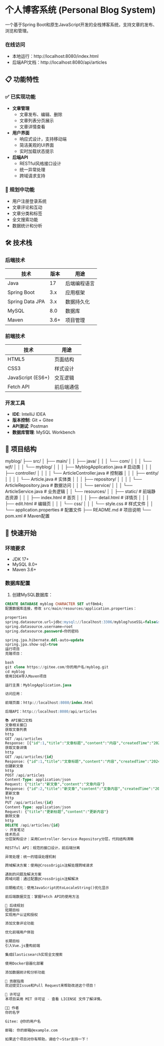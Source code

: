 # 个人博客系统 (Personal Blog System)

一个基于Spring Boot和原生JavaScript开发的全栈博客系统，支持文章的发布、浏览和管理。

### 在线访问
- 本地运行：http://localhost:8080/index.html
- 后端API文档：http://localhost:8080/api/articles

## 📋 功能特性

### ✅ 已实现功能
- **文章管理**
  - 文章发布、编辑、删除
  - 文章列表分页展示
  - 文章详情查看
- **用户界面** 
  - 响应式设计，支持移动端
  - 简洁美观的UI界面
  - 实时加载状态提示
- **后端API**
  - RESTful风格接口设计
  - 统一异常处理
  - 跨域请求支持

### 🔄 规划中功能
- 用户注册登录系统
- 文章评论和互动
- 文章分类和标签
- 全文搜索功能
- 数据统计和分析

## 🛠 技术栈

### 后端技术
| 技术 | 版本 | 用途 |
|------|------|------|
| Java | 17 | 后端编程语言 |
| Spring Boot | 3.x | 应用框架 |
| Spring Data JPA | 3.x | 数据持久化 |
| MySQL | 8.0 | 数据库 |
| Maven | 3.6+ | 项目管理 |

### 前端技术
| 技术 | 用途 |
|------|------|
| HTML5 | 页面结构 |
| CSS3 | 样式设计 |
| JavaScript (ES6+) | 交互逻辑 |
| Fetch API | 前后端通信 |

### 开发工具
- **IDE**: IntelliJ IDEA
- **版本控制**: Git + Gitee
- **API测试**: Postman
- **数据库管理**: MySQL Workbench

## 📁 项目结构
myblog/
├── src/
│ ├── main/
│ │ ├── java/
│ │ │ └── com/
│ │ │ └── wjf/
│ │ │ └── myblog/
│ │ │ ├── MyblogApplication.java # 启动类
│ │ │ ├── controller/
│ │ │ │ └── ArticleController.java # 控制器
│ │ │ ├── entity/
│ │ │ │ └── Article.java # 实体类
│ │ │ ├── repository/
│ │ │ │ └── ArticleRepository.java # 数据访问
│ │ │ └── service/
│ │ │ └── ArticleService.java # 业务逻辑
│ │ └── resources/
│ │ ├── static/ # 前端静态资源
│ │ │ ├── index.html # 首页
│ │ │ ├── detail.html # 详情页
│ │ │ ├── edit.html # 编辑页
│ │ │ └── css/
│ │ │ └── style.css # 样式文件
│ │ └── application.properties # 配置文件
├── README.md # 项目说明
└── pom.xml # Maven配置

## 🚀 快速开始

### 环境要求
- JDK 17+
- MySQL 8.0+
- Maven 3.6+

### 数据库配置
1. 创建MySQL数据库：
```sql
CREATE DATABASE myblog CHARACTER SET utf8mb4;
配置数据库连接，修改 src/main/resources/application.properties：

properties
spring.datasource.url=jdbc:mysql://localhost:3306/myblog?useSSL=false&serverTimezone=Asia/Shanghai
spring.datasource.username=root
spring.datasource.password=你的密码

spring.jpa.hibernate.ddl-auto=update
spring.jpa.show-sql=true
运行项目
克隆项目：

bash
git clone https://gitee.com/你的用户名/myblog.git
cd myblog
使用IDEA导入Maven项目

运行主类：MyblogApplication.java

访问应用：

前端页面：http://localhost:8080/index.html

后端API：http://localhost:8080/api/articles

📚 API接口文档
文章相关接口
获取文章列表
http
GET /api/articles
Response: [{"id":1,"title":"文章标题","content":"内容","createdTime":"2024-01-01T00:00:00"}]
获取文章详情
http
GET /api/articles/{id}
Response: {"id":1,"title":"文章标题","content":"内容","createdTime":"2024-01-01T00:00:00"}
创建新文章
http
POST /api/articles
Content-Type: application/json
Request: {"title":"新文章","content":"文章内容"}
Response: {"id":2,"title":"新文章","content":"文章内容","createdTime":"2024-01-01T00:00:00"}
更新文章
http
PUT /api/articles/{id}
Content-Type: application/json
Request: {"title":"更新标题","content":"更新内容"}
删除文章
http
DELETE /api/articles/{id}
💡 开发笔记
技术亮点
分层架构设计：采用Controller-Service-Repository分层，代码结构清晰

RESTful API：规范的接口设计，前后端分离

异常处理：统一的错误处理机制

跨域解决方案：使用@CrossOrigin注解处理跨域请求

遇到的问题及解决方案
跨域问题：通过配置@CrossOrigin注解解决

日期格式化：使用JavaScript的toLocaleString()优化显示

前后端数据交互：掌握Fetch API的使用方法

🔮 后续规划
短期目标
实现用户认证和授权

添加文章评论功能

优化前端用户体验

长期目标
引入Vue.js重构前端

集成Elasticsearch实现全文搜索

使用Docker容器化部署

添加数据统计和分析功能

🤝 贡献指南
欢迎提交Issue和Pull Request来帮助改进这个项目！

📄 许可证
本项目采用 MIT 许可证 - 查看 LICENSE 文件了解详情。

👨‍💻 作者
你的名字

Gitee: @你的用户名

邮箱: 你的邮箱@example.com

如果这个项目对你有帮助，请给个⭐Star支持一下！
